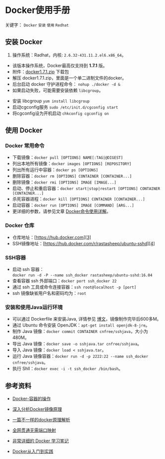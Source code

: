 # Docker使用手册
关键字： `Docker` `安装` `使用` `Redhat`
## 安装 Docker
1. 操作系统：Radhat，内核: `2.6.32-431.11.2.el6.x86_64`。
* 该版本操作系统，Docker最高仅支持到 **1.7.1** 版。  
* 附件：[docker1.7.1.zip][1] 下载包
* 解压 docker1.7.1.zip，里面是一个单二进制文件的docker。
* 后台启动 docker 守护进程命令： `nohup ./docker -d &`
* 如果启动失败，可能需要安装依赖 `libcgroup`。  
 -  安装 libcgroup `yum install libcgroup`  
 -  启动cgconfig服务 `sudo /etc/init.d/cgconfig start`   
 -  将cgconfig设为开机启动 `chkconfig cgconfig on`

## 使用 Docker

### Docker 常用命令
* 下载镜像：`docker pull [OPTIONS] NAME[:TAG|@DIGEST]`
* 列出本地所有镜像：`docker images [OPTIONS] [REPOSITORY]`
* 列出所有运行中容器：`docker ps [OPTIONS]`
* 删除容器：`docker rm [OPTIONS] CONTAINER [CONTAINER...]`
* 删除镜像：`docker rmi [OPTIONS] IMAGE [IMAGE...]`
* 启动、停止和重启容器：`docker start|stop|restart [OPTIONS] CONTAINER [CONTAINER...]`
* 杀死容器进程：`docker kill [OPTIONS] CONTAINER [CONTAINER...]`
* 启动容器：`docker run [OPTIONS] IMAGE [COMMAND] [ARG...]`
* 更详细的参数，请参见文章 [Docker命令使用详解][2]。

### Docker 仓库
* 仓库地址：[https://hub.docker.com][3]
* SSH镜像地址：[https://hub.docker.com/r/rastasheep/ubuntu-sshd][4]

### SSH容器
* 启动 ssh 容器：   
  `docker run -d -P --name ssh_docker rastasheep/ubuntu-sshd:16.04`
* 查看容器 ssh 外部端口：`docker port ssh_docker 22`
* 通过 ssh 工具或命令连接容器：`ssh root@localhost -p [port]`
* ssh 镜像缺省用户名和密码均为：`root`

### 安装和使用Java运行环境
* 可以通过 Dockerfile 来安装Java, 详情参见 [博文][5]，镜像制作完毕后600多M。
* 通过 Ubuntu 命令安装 OpenJDK：`apt-get install openjdk-8-jre`。
* 制作 Java 镜像：`docker commit CONTAINER cnfree/sshjava`，大小为480M。
* 导出 Java 镜像：`docker save -o sshjava.tar cnfree/sshjava`。
* 导入 Java 镜像：`docker load < sshjava.tar`。
* 运行 Java 镜像容器：`docker run -d -p 2222:22 --name ssh_docker cnfree/sshjava`。
* 执行 Shll：`docker exec -i -t ssh_docker /bin/bash`。


## 参考资料
* [Docker-容器的操作][6]
* [深入分析Docker镜像原理][7]
* [一篇不一样的docker原理解析][8]
* [全网贯通无需端口映射][9]
* [非常详细的 Docker 学习笔记][10]
* [Docker从入门到实践][11]


  [1]: https://github.com/cnfree/Journal/raw/master/Docker/docker1.7.1.zip
  [2]: http://www.server110.com/docker/201411/11122.html
  [3]: https://hub.docker.com
  [4]: https://hub.docker.com/r/rastasheep/ubuntu-sshd
  [5]: http://blog.csdn.net/zhang__jiayu/article/details/43200685
  [6]: http://www.cnblogs.com/zydev/p/5803461.html
  [7]: http://www.csdn.net/article/2015-08-21/
  [8]: https://zhuanlan.zhihu.com/p/22382728
  [9]: http://dockone.io/article/466
  [10]: http://www.open-open.com/lib/view/open1423703640748.html
  [11]: https://github.com/cnfree/Journal/raw/master/Docker/Docker从入门到实践.pdf
